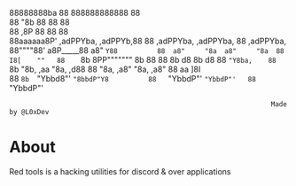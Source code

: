 

                                                                                          
88888888ba                       88     888888888888                       88             
88      "8b                      88          88                            88             
88      ,8P                      88          88                            88             
88aaaaaa8P'  ,adPPYba,   ,adPPYb,88          88   ,adPPYba,    ,adPPYba,   88  ,adPPYba,  
88""""88'   a8P_____88  a8"    `Y88          88  a8"     "8a  a8"     "8a  88  I8[    ""  
88    `8b   8PP"""""""  8b       88          88  8b       d8  8b       d8  88   `"Y8ba,   
88     `8b  "8b,   ,aa  "8a,   ,d88          88  "8a,   ,a8"  "8a,   ,a8"  88  aa    ]8I  
88      `8b  `"Ybbd8"'   `"8bbdP"Y8          88   `"YbbdP"'    `"YbbdP"'   88  `"YbbdP"'  
                                                                                               
                                                                      Made by @L0xDev

# About
Red tools is a hacking utilities for discord & over applications
